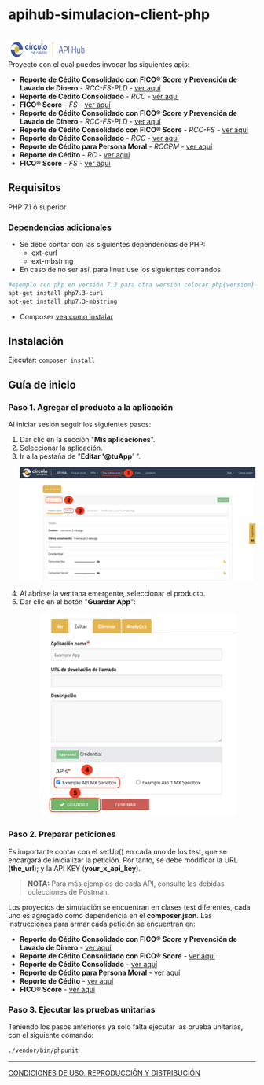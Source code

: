 # apihub-simulacion-client-php

<br/><img src='https://github.com/APIHub-CdC/imagenes-cdc/blob/master/circulo_de_credito-apihub.png' height='37' width='160'/><br/>Proyecto con el cual puedes invocar las siguientes apis:

* **Reporte de Cédito Consolidado con FICO® Score y Prevención de Lavado de Dinero** - *RCC-FS-PLD* - [ver aquí](https://github.com/APIHub-CdC/rcc-ficoscore-pld-client-php)
* **Reporte de Cédito Consolidado** - *RCC* - [ver aquí](https://github.com/APIHub-CdC/rcc-client-php)
* **FICO® Score** - *FS* - [ver aquí](https://github.com/APIHub-CdC/ficoscore-client-php)
* **Reporte de Cédito Consolidado con FICO® Score y Prevención de Lavado de Dinero** - *RCC-FS-PLD* - [ver aquí](https://github.com/APIHub-CdC/rcc-ficoscore-pld-simulacion-client-php)
* **Reporte de Cédito Consolidado con FICO® Score** - *RCC-FS* - [ver aquí](https://github.com/APIHub-CdC/rcc-ficoscore-simulacion-client-php)
* **Reporte de Cédito Consolidado** - *RCC* - [ver aquí](https://github.com/APIHub-CdC/rcc-simulacion-client-php)
* **Reporte de Cédito para Persona Moral** - *RCCPM* - [ver aquí](https://github.com/APIHub-CdC/rcc-pm-simulacion-client-php)
* **Reporte de Cédito** - *RC* - [ver aquí](https://github.com/APIHub-CdC/rc-simulacion-client-php)
* **FICO® Score** - *FS* - [ver aquí](https://github.com/APIHub-CdC/ficoscore-simulacion-client-php)

## Requisitos

PHP 7.1 ó superior

### Dependencias adicionales

- Se debe contar con las siguientes dependencias de PHP:
  - ext-curl
  - ext-mbstring
- En caso de no ser así, para linux use los siguientes comandos

```sh
#ejemplo con php en versión 7.3 para otra versión colocar php{version}-curl
apt-get install php7.3-curl
apt-get install php7.3-mbstring
```

- Composer [vea como instalar][1]

## Instalación

Ejecutar: `composer install`

## Guía de inicio

### Paso 1. Agregar el producto a la aplicación

Al iniciar sesión seguir los siguientes pasos:

1.  Dar clic en la sección "**Mis aplicaciones**".
2.  Seleccionar la aplicación.
3.  Ir a la pestaña de "**Editar '@tuApp**' ".
    <p align="center">
      <img src="https://github.com/APIHub-CdC/imagenes-cdc/blob/master/edit_applications.jpg" width="900">
    </p>
4.  Al abrirse la ventana emergente, seleccionar el producto.
5.  Dar clic en el botón "**Guardar App**":
    <p align="center">
      <img src="https://github.com/APIHub-CdC/imagenes-cdc/blob/master/selected_product.jpg" width="400">
    </p>

### Paso 2. Preparar peticiones

Es importante contar con el setUp() en cada uno de los test, que se encargará de inicializar la petición. Por tanto, se debe modificar la URL (**the_url**); y la API KEY (**your_x_api_key**).

> **NOTA:** Para más ejemplos de cada API, consulte las debidas colecciones de Postman.

Los proyectos de simulación se encuentran en clases test diferentes, cada uno es agregado como dependencia en el **composer.json**. Las instrucciones para armar cada petición se encuentran en:

* **Reporte de Cédito Consolidado con FICO® Score y Prevención de Lavado de Dinero** - [ver aquí](https://github.com/APIHub-CdC/rcc-ficoscore-pld-simulacion-client-php)
* **Reporte de Cédito Consolidado con FICO® Score** - [ver aquí](https://github.com/APIHub-CdC/rcc-ficoscore-simulacion-client-php)
* **Reporte de Cédito Consolidado** - [ver aquí](https://github.com/APIHub-CdC/rcc-simulacion-client-php)
* **Reporte de Cédito para Persona Moral** - [ver aquí](https://github.com/APIHub-CdC/rcc-pm-simulacion-client-php)
* **Reporte de Cédito** - [ver aquí](https://github.com/APIHub-CdC/rc-simulacion-client-php)
* **FICO® Score** - [ver aquí](https://github.com/APIHub-CdC/ficoscore-simulacion-client-php)

### Paso 3. Ejecutar las pruebas unitarias

Teniendo los pasos anteriores ya solo falta ejecutar las prueba unitarias, con el siguiente comando:

```sh
./vendor/bin/phpunit
```

---
[CONDICIONES DE USO, REPRODUCCIÓN Y DISTRIBUCIÓN](https://github.com/APIHub-CdC/licencias-cdc)

[1]: https://getcomposer.org/doc/00-intro.md#installation-linux-unix-macos
